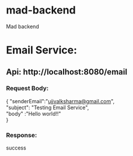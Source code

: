 # mad-backend
Mad backend

# Email Service: <br />
## Api: http://localhost:8080/email <br />
### Request Body: <br />
{
 "senderEmail":"ujjvalksharma@gmail.com", <br />
	 "subject": "Testing Email Service", <br />
	 "body" :"Hello world!!" <br />
}
### Response: <br />
success <br />
